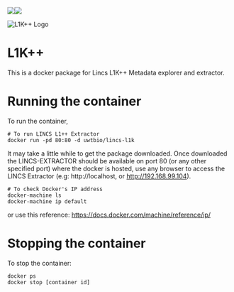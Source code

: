 [![](https://images.microbadger.com/badges/image/uwtbio/lincs-l1k.svg)](https://microbadger.com/images/uwtbio/lincs-l1k "Get your own image badge on microbadger.com")[![](https://images.microbadger.com/badges/version/uwtbio/lincs-l1k.svg)](https://microbadger.com/images/uwtbio/lincs-l1k "Get your own version badge on microbadger.com")


![L1K++ Logo](L1k++small.jpg)


# L1K++
This is a docker package for Lincs L1K++ Metadata explorer and extractor. 

# Running the container
To run the container, 

```
# To run LINCS L1++ Extractor
docker run -pd 80:80 -d uwtbio/lincs-l1k
```

It may take a little while to get the package downloaded. Once downloaded the LINCS-EXTRACTOR should be available on port 80 (or any other specified port) where the docker is hosted, use any browser to access the LINCS Extractor (e.g: http://localhost, or http://192.168.99.104).  


```
# To check Docker's IP address
docker-machine ls
docker-machine ip default
```
or use this reference: https://docs.docker.com/machine/reference/ip/

# Stopping the container
To stop the container:
```
docker ps
docker stop [container id]
```
